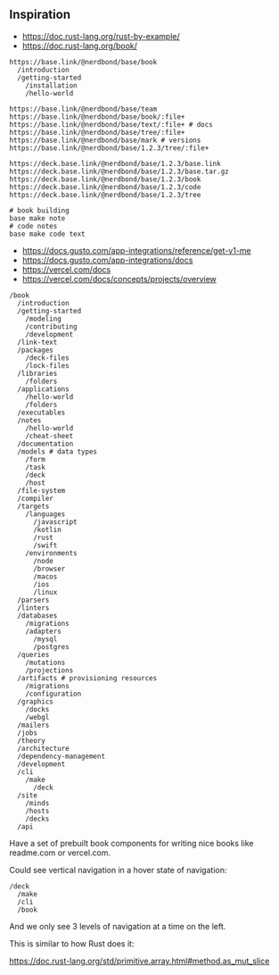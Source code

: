## Inspiration

- https://doc.rust-lang.org/rust-by-example/
- https://doc.rust-lang.org/book/

```
https://base.link/@nerdbond/base/book
  /introduction
  /getting-started
    /installation
    /hello-world
```

```
https://base.link/@nerdbond/base/team
https://base.link/@nerdbond/base/book/:file+
https://base.link/@nerdbond/base/text/:file+ # docs
https://base.link/@nerdbond/base/tree/:file+
https://base.link/@nerdbond/base/mark # versions
https://base.link/@nerdbond/base/1.2.3/tree/:file+
```

```
https://deck.base.link/@nerdbond/base/1.2.3/base.link
https://deck.base.link/@nerdbond/base/1.2.3/base.tar.gz
https://deck.base.link/@nerdbond/base/1.2.3/book
https://deck.base.link/@nerdbond/base/1.2.3/code
https://deck.base.link/@nerdbond/base/1.2.3/tree
```

```
# book building
base make note
# code notes
base make code text
```

- https://docs.gusto.com/app-integrations/reference/get-v1-me
- https://docs.gusto.com/app-integrations/docs
- https://vercel.com/docs
- https://vercel.com/docs/concepts/projects/overview

```
/book
  /introduction
  /getting-started
    /modeling
    /contributing
    /development
  /link-text
  /packages
    /deck-files
    /lock-files
  /libraries
    /folders
  /applications
    /hello-world
    /folders
  /executables
  /notes
    /hello-world
    /cheat-sheet
  /documentation
  /models # data types
    /form
    /task
    /deck
    /host
  /file-system
  /compiler
  /targets
    /languages
      /javascript
      /kotlin
      /rust
      /swift
    /environments
      /node
      /browser
      /macos
      /ios
      /linux
  /parsers
  /linters
  /databases
    /migrations
    /adapters
      /mysql
      /postgres
  /queries
    /mutations
    /projections
  /artifacts # provisioning resources
    /migrations
    /configuration
  /graphics
    /docks
    /webgl
  /mailers
  /jobs
  /theory
  /architecture
  /dependency-management
  /development
  /cli
    /make
      /deck
  /site
    /minds
    /hosts
    /decks
  /api
```

Have a set of prebuilt book components for writing nice books like
readme.com or vercel.com.

Could see vertical navigation in a hover state of navigation:

```
/deck
  /make
  /cli
  /book
```

And we only see 3 levels of navigation at a time on the left.

This is similar to how Rust does it:

https://doc.rust-lang.org/std/primitive.array.html#method.as_mut_slice
